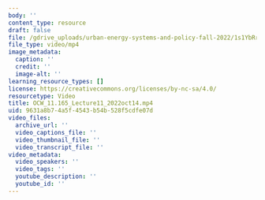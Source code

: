 ```yaml
---
body: ''
content_type: resource
draft: false
file: /gdrive_uploads/urban-energy-systems-and-policy-fall-2022/1s1YbRrC5D9WqBINBo6clDG6jdId48CWm/ocw_11165_lecture11_2022oct14.mp4
file_type: video/mp4
image_metadata:
  caption: ''
  credit: ''
  image-alt: ''
learning_resource_types: []
license: https://creativecommons.org/licenses/by-nc-sa/4.0/
resourcetype: Video
title: OCW_11.165_Lecture11_2022oct14.mp4
uid: 9631a8b7-4a5f-4543-b54b-528f5cdfe07d
video_files:
  archive_url: ''
  video_captions_file: ''
  video_thumbnail_file: ''
  video_transcript_file: ''
video_metadata:
  video_speakers: ''
  video_tags: ''
  youtube_description: ''
  youtube_id: ''
---
```

